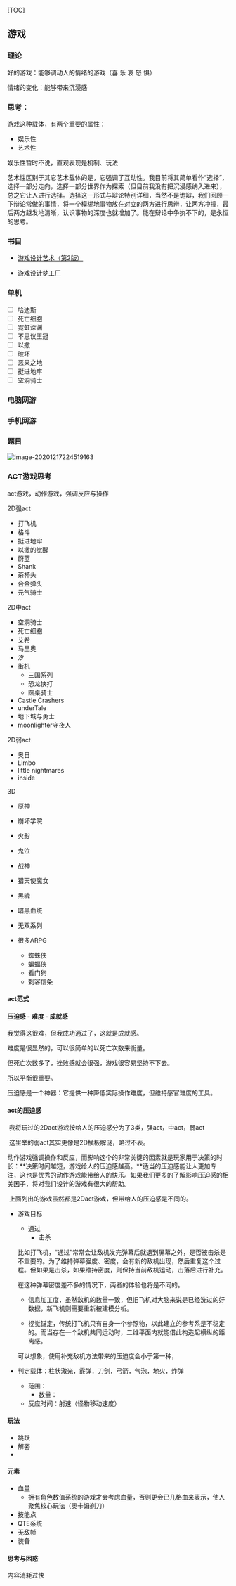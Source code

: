 [TOC]

## 游戏

### 理论

好的游戏：能够调动人的情绪的游戏（喜 乐 哀 怒 惧）

情绪的变化：能够带来沉浸感



### 思考：

游戏这种载体，有两个重要的属性：

- 娱乐性
- 艺术性

娱乐性暂时不说，直观表现是机制、玩法

艺术性区别于其它艺术载体的是，它强调了互动性。我目前将其简单看作“选择”，选择一部分走向，选择一部分世界作为探索（但目前我没有把沉浸感纳入进来），总之它让人进行选择。选择这一形式与辩论特别详细，当然不是诡辩，我们回顾一下辩论常做的事情，将一个模糊地事物放在对立的两方进行思辨，让两方冲撞，最后两方越发地清晰，认识事物的深度也就增加了。能在辩论中争执不下的，是永恒的思考。



### 书目

- [游戏设计艺术（第2版）](https://item.jd.com/11909737.html)

- [游戏设计梦工厂](https://item.jd.com/11908441.html)

  







### 单机

- [ ] 哈迪斯
- [ ] 死亡细胞
- [ ] 霓虹深渊
- [ ] 不思议王冠
- [ ] 以撒
- [ ] 破坏
- [ ] 恶果之地
- [ ] 挺进地牢
- [ ] 空洞骑士

### 电脑网游

### 手机网游



### 题目

![image-20201217224519163](C:\Users\admin\AppData\Roaming\Typora\typora-user-images\image-20201217224519163.png)





### ACT游戏思考

act游戏，动作游戏，强调反应与操作

2D强act

- 打飞机
- 格斗
- 挺进地牢
- 以撒的觉醒
- 蔚蓝
- Shank
- 茶杯头
- 合金弹头
- 元气骑士

2D中act

- 空洞骑士
- 死亡细胞
- 艾希
- 马里奥
- 汐
- 街机
  - 三国系列
  - 恐龙快打
  - 圆桌骑士
- Castle Crashers
- underTale
- 地下城与勇士
- moonlighter守夜人

2D弱act

- 奥日
- Limbo
- little nightmares
- inside

3D

- 原神
- 崩坏学院
- 火影

- 鬼泣
- 战神
- 猎天使魔女
- 黑魂
- 暗黑血统
- 无双系列
- 很多ARPG
  - 蜘蛛侠
  - 蝙蝠侠
  - 看门狗
  - 刺客信条



#### act范式



#### 压迫感 - 难度 - 成就感

我觉得这很难，但我成功通过了，这就是成就感。

难度是很显然的，可以很简单的以死亡次数来衡量。

但死亡次数多了，挫败感就会很强，游戏很容易坚持不下去。

所以平衡很重要。



压迫感是一个神器：它提供一种降低实际操作难度，但维持感官难度的工具。



#### act的压迫感

​	我将玩过的2Dact游戏按给人的压迫感分为了3类，强act，中act，弱act

​	这里举的弱act其实更像是2D横板解谜，略过不表。



​	动作游戏强调操作和反应，而影响这个的非常关键的因素就是玩家用于决策的时长：**决策时间越短，游戏给人的压迫感越高。**适当的压迫感能让人更加专注，这也是优秀的动作游戏能带给人的快乐。如果我们更多的了解影响压迫感的相关因子，将对我们设计的游戏有很大的帮助。

​	上面列出的游戏虽然都是2Dact游戏，但带给人的压迫感是不同的。

 - 游戏目标

   	- 通过
      	- 击杀

   比如打飞机，“通过”常常会让敌机发完弹幕后就退到屏幕之外，是否被击杀是不重要的。为了维持弹幕强度、密度，会有新的敌机出现，然后重复这个过程。但如果是击杀，如果维持密度，则保持当前敌机运动，击落后进行补充。

   在这种弹幕密度差不多的情况下，两者的体验也将是不同的。

   - 信息加工度，虽然敌机的数量一致，但旧飞机对大脑来说是已经洗过的好数据，新飞机则需要重新被建模分析。

   - 视觉锚定，传统打飞机只有自身一个参照物，以此建立的参考系是不稳定的。而当存在一个敌机共同运动时，二维平面内就能借此构造起横纵的距离感。

   可以想象，使用补充敌机方法带来的压迫度会小于第一种，

 - 判定载体：柱状激光，霰弹，刀剑，弓箭，气泡，地火，炸弹

   	- 范围：
      	- 数量：
   	- 反应时间：射速（怪物移动速度）



#### 玩法

- 跳跃
- 解密
- 

#### 元素

- 血量
  - 拥有角色数值系统的游戏才会考虑血量，否则更会已几格血来表示，使人聚焦核心玩法（奥卡姆剃刀）
- 技能点
- QTE系统
- 无敌帧
- 装备

#### 思考与困惑

内容消耗过快



